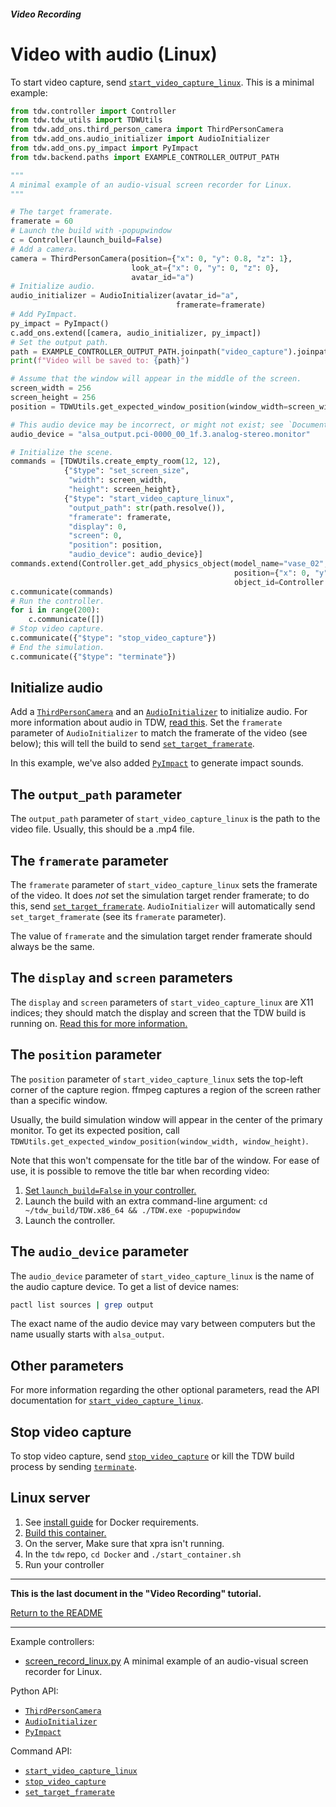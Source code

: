 ##### Video Recording

# Video with audio (Linux)

To start video capture, send  [`start_video_capture_linux`](../../api/command_api.md#start_video_capture_linux). This is a minimal example:

```python
from tdw.controller import Controller
from tdw.tdw_utils import TDWUtils
from tdw.add_ons.third_person_camera import ThirdPersonCamera
from tdw.add_ons.audio_initializer import AudioInitializer
from tdw.add_ons.py_impact import PyImpact
from tdw.backend.paths import EXAMPLE_CONTROLLER_OUTPUT_PATH

"""
A minimal example of an audio-visual screen recorder for Linux.
"""

# The target framerate.
framerate = 60
# Launch the build with -popupwindow
c = Controller(launch_build=False)
# Add a camera.
camera = ThirdPersonCamera(position={"x": 0, "y": 0.8, "z": 1},
                           look_at={"x": 0, "y": 0, "z": 0},
                           avatar_id="a")
# Initialize audio.
audio_initializer = AudioInitializer(avatar_id="a",
                                     framerate=framerate)
# Add PyImpact.
py_impact = PyImpact()
c.add_ons.extend([camera, audio_initializer, py_impact])
# Set the output path.
path = EXAMPLE_CONTROLLER_OUTPUT_PATH.joinpath("video_capture").joinpath("video.mp4")
print(f"Video will be saved to: {path}")

# Assume that the window will appear in the middle of the screen.
screen_width = 256
screen_height = 256
position = TDWUtils.get_expected_window_position(window_width=screen_width, window_height=screen_height)

# This audio device may be incorrect, or might not exist; see `Documentation/lessons/video/screen_record_linux.md`.
audio_device = "alsa_output.pci-0000_00_1f.3.analog-stereo.monitor"

# Initialize the scene.
commands = [TDWUtils.create_empty_room(12, 12),
            {"$type": "set_screen_size",
             "width": screen_width,
             "height": screen_height},
            {"$type": "start_video_capture_linux",
             "output_path": str(path.resolve()),
             "framerate": framerate,
             "display": 0,
             "screen": 0,
             "position": position,
             "audio_device": audio_device}]
commands.extend(Controller.get_add_physics_object(model_name="vase_02",
                                                  position={"x": 0, "y": 1.5, "z": 0},
                                                  object_id=Controller.get_unique_id()))
c.communicate(commands)
# Run the controller.
for i in range(200):
    c.communicate([])
# Stop video capture.
c.communicate({"$type": "stop_video_capture"})
# End the simulation.
c.communicate({"$type": "terminate"})
```

## Initialize audio

Add a  [`ThirdPersonCamera`](../../python/add_ons/third_person_camera.md) and an [`AudioInitializer`](../../python/add_ons/audio_initializer.md) to initialize audio. For more information about audio in TDW, [read this](../audio/overview.md). Set the `framerate` parameter of `AudioInitializer` to match the framerate of the video (see below); this will tell the build to send [`set_target_framerate`](../../api/command_api.md#set_target_framerate).

In this example, we've also added [`PyImpact`](../audio/py_impact.md) to generate impact sounds.

## The `output_path` parameter

The `output_path` parameter of `start_video_capture_linux` is the path to the video file. Usually, this should be a .mp4 file.

## The `framerate` parameter

The `framerate` parameter of `start_video_capture_linux` sets the framerate of the video. It does *not* set the simulation target render framerate; to do this, send  [`set_target_framerate`](../../api/command_api.md#set_target_framerate). `AudioInitializer` will automatically send `set_target_framerate` (see its `framerate` parameter).

The value of `framerate` and the simulation target render framerate should always be the same.

## The `display` and `screen` parameters

The `display` and `screen` parameters of  `start_video_capture_linux` are X11 indices; they should match the display and screen that the TDW build is running on. [Read this for more information.](https://github.com/threedworld-mit/tdw/blob/master/Documentation/lessons/setup/install.md)

## The `position` parameter

The `position` parameter of `start_video_capture_linux` sets the top-left corner of the capture region. ffmpeg captures a region of the screen rather than a specific window.

Usually, the build simulation window will appear in the center of the primary monitor. To get its expected position, call `TDWUtils.get_expected_window_position(window_width, window_height)`.

Note that this won't compensate for the title bar of the window. For ease of use, it is possible to remove the title bar when recording video:

1. [Set `launch_build=False` in your controller.](../core_concepts/launch_build.md)
2. Launch the build with an extra command-line argument: `cd ~/tdw_build/TDW.x86_64 && ./TDW.exe -popupwindow`
3. Launch the controller.

## The `audio_device` parameter

The `audio_device` parameter of `start_video_capture_linux` is the name of the audio capture device. To get a list of device names:

```bash
pactl list sources | grep output
```

The exact name of the audio device may vary between computers but the name usually starts with `alsa_output`.

## Other parameters

For more information regarding the other optional parameters, read the API documentation for [`start_video_capture_linux`](../../api/command_api.md#start_video_capture_linux).

## Stop video capture

To stop video capture, send [`stop_video_capture`](../../api/command_api.md#stop_video_capture) or kill the TDW build process by sending [`terminate`](../../api/command_api.md#terminate).

## Linux server

1. See [install guide](../setup/install.md) for Docker requirements.
2. [Build this container.](https://github.com/threedworld-mit/tdw/blob/master/Docker/Dockerfile_audio)
3. On the server, Make sure that xpra isn't running.
4. In the `tdw` repo, `cd Docker` and `./start_container.sh`
5. Run your controller

***

**This is the last document in the "Video Recording" tutorial.**

[Return to the README](../../../README.md)

***

Example controllers:

- [screen_record_linux.py](https://github.com/threedworld-mit/tdw/blob/master/Python/example_controllers/video/screen_record_linux.py) A minimal example of an audio-visual screen recorder for Linux.

Python API:

- [`ThirdPersonCamera`](../../python/add_ons/third_person_camera.md)
- [`AudioInitializer`](../../python/add_ons/audio_initializer.md)
- [`PyImpact`](../../python/add_ons/py_impact.md)

Command API:

- [`start_video_capture_linux`](../../api/command_api.md#start_video_capture_linux)
- [`stop_video_capture`](../../api/command_api.md#stop_video_capture)
- [`set_target_framerate`](../../api/command_api.md#set_target_framerate)